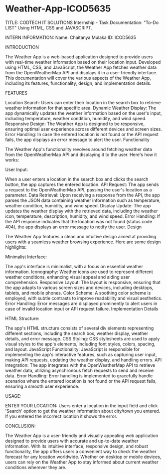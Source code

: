 # Weather-App-ICOD5635

TITLE: CODTECH IT SOLUTIONS Internship - Task Documentation: "To-Do LIST" Using HTML, CSS and JAVASCRIPT.

INTERN INFORMATION: Name: Chaitanya Mulaka ID: ICOD5635

INTRODUCTION

The Weather App is a web-based application designed to provide users with real-time weather information based on their location input. Developed using HTML, CSS, and JavaScript, the Weather App fetches weather data from the OpenWeatherMap API and displays it in a user-friendly interface. This documentation will cover the various aspects of the Weather App, including its features, functionality, design, and implementation details.

FEATURES

Location Search: Users can enter their location in the search box to retrieve weather information for that specific area.
Dynamic Weather Display: The app dynamically updates the weather information based on the user's input, including temperature, weather condition, humidity, and wind speed.
Responsive Design: The Weather App is designed to be responsive, ensuring optimal user experience across different devices and screen sizes.
Error Handling: In case the entered location is not found or the API request fails, the app displays an error message to alert the user.
Functionality

The Weather App's functionality revolves around fetching weather data from the OpenWeatherMap API and displaying it to the user. Here's how it works:

User Input: 

When a user enters a location in the search box and clicks the search button, the app captures the entered location.
API Request: The app sends a request to the OpenWeatherMap API, passing the user's location as a parameter.
Data Retrieval: Upon receiving a response from the API, the app parses the JSON data containing weather information such as temperature, weather condition, humidity, and wind speed.
Display Update: The app updates the weather display with the retrieved data, including the weather icon, temperature, description, humidity, and wind speed.
Error Handling: If the API response indicates that the location was not found (status code 404), the app displays an error message to notify the user.
Design

The Weather App features a clean and intuitive design aimed at providing users with a seamless weather browsing experience. Here are some design highlights:

Minimalist Interface: 

The app's interface is minimalist, with a focus on essential weather information.
Iconography: Weather icons are used to represent different weather conditions, enhancing visual appeal and aiding user comprehension.
Responsive Layout: The layout is responsive, ensuring that the app adapts to various screen sizes and devices, including desktops, tablets, and mobile phones.
Color Scheme: A soothing color scheme is employed, with subtle contrasts to improve readability and visual aesthetics.
Error Handling: Error messages are displayed prominently to alert users in case of invalid location input or API request failure.
Implementation Details

HTML Structure: 

The app's HTML structure consists of several div elements representing different sections, including the search box, weather display, weather details, and error message.
CSS Styling: CSS stylesheets are used to apply visual styles to the app's elements, including font styles, colors, spacing, and layout.
JavaScript Functionality: JavaScript is responsible for implementing the app's interactive features, such as capturing user input, making API requests, updating the weather display, and handling errors.
API Integration: The app integrates with the OpenWeatherMap API to retrieve weather data, utilizing asynchronous fetch requests to send and receive data.
Error Handling: Error handling is implemented to gracefully handle scenarios where the entered location is not found or the API request fails, ensuring a smooth user experience.

USAGE:

ENTER YOUR LOCATION: Users enter a location in the input field and click 'Search' option to get the weather information about city/town you entered. 
If you entered the incorrect location it shows the error.

CONCLUSION:

The Weather App is a user-friendly and visually appealing web application designed to provide users with accurate and up-to-date weather information. With its intuitive interface, responsive design, and robust functionality, the app offers users a convenient way to check the weather forecast for any location worldwide. Whether on desktop or mobile devices, users can rely on the Weather App to stay informed about current weather conditions wherever they are.
